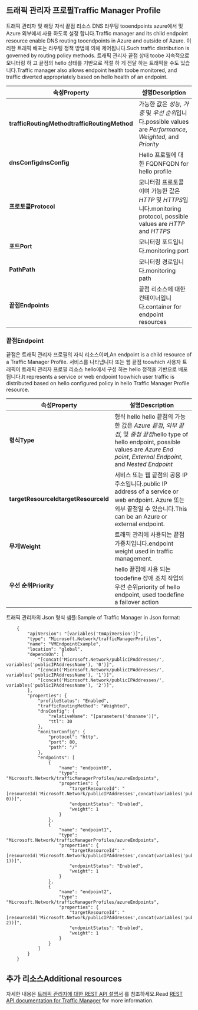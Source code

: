 ## <a name="traffic-manager-profile"></a><span data-ttu-id="8bb05-101">트래픽 관리자 프로필</span><span class="sxs-lookup"><span data-stu-id="8bb05-101">Traffic Manager Profile</span></span>
<span data-ttu-id="8bb05-102">트래픽 관리자 및 해당 자식 끝점 리소스 DNS 라우팅 tooendpoints azure에서 및 Azure 외부에서 사용 하도록 설정 합니다.</span><span class="sxs-lookup"><span data-stu-id="8bb05-102">Traffic manager and its child endpoint resource enable DNS routing tooendpoints in Azure and outside of Azure.</span></span> <span data-ttu-id="8bb05-103">이러한 트래픽 배포는 라우팅 정책 방법에 의해 제어됩니다.</span><span class="sxs-lookup"><span data-stu-id="8bb05-103">Such traffic distribution is governed by routing  policy methods.</span></span> <span data-ttu-id="8bb05-104">트래픽 관리자 끝점 상태 toobe 지속적으로 모니터링 하 고 끝점의 hello 상태를 기반으로 적절 하 게 전달 하는 트래픽을 수도 있습니다.</span><span class="sxs-lookup"><span data-stu-id="8bb05-104">Traffic manager also allows endpoint health toobe monitored, and traffic diverted appropriately based on hello health of an endpoint.</span></span> 

| <span data-ttu-id="8bb05-105">속성</span><span class="sxs-lookup"><span data-stu-id="8bb05-105">Property</span></span> | <span data-ttu-id="8bb05-106">설명</span><span class="sxs-lookup"><span data-stu-id="8bb05-106">Description</span></span> |
| --- | --- |
| <span data-ttu-id="8bb05-107">**trafficRoutingMethod**</span><span class="sxs-lookup"><span data-stu-id="8bb05-107">**trafficRoutingMethod**</span></span> |<span data-ttu-id="8bb05-108">가능한 값은 *성능*, *가중* 및 *우선 순위*입니다.</span><span class="sxs-lookup"><span data-stu-id="8bb05-108">possible values are *Performance*, *Weighted*, and *Priority*</span></span> |
| <span data-ttu-id="8bb05-109">**dnsConfig**</span><span class="sxs-lookup"><span data-stu-id="8bb05-109">**dnsConfig**</span></span> |<span data-ttu-id="8bb05-110">Hello 프로필에 대 한 FQDN</span><span class="sxs-lookup"><span data-stu-id="8bb05-110">FQDN for hello profile</span></span> |
| <span data-ttu-id="8bb05-111">**프로토콜**</span><span class="sxs-lookup"><span data-stu-id="8bb05-111">**Protocol**</span></span> |<span data-ttu-id="8bb05-112">모니터링 프로토콜이며 가능한 값은 *HTTP* 및 *HTTPS*입니다.</span><span class="sxs-lookup"><span data-stu-id="8bb05-112">monitoring protocol, possible values are *HTTP* and *HTTPS*</span></span> |
| <span data-ttu-id="8bb05-113">**포트**</span><span class="sxs-lookup"><span data-stu-id="8bb05-113">**Port**</span></span> |<span data-ttu-id="8bb05-114">모니터링 포트입니다.</span><span class="sxs-lookup"><span data-stu-id="8bb05-114">monitoring port</span></span> |
| <span data-ttu-id="8bb05-115">**Path**</span><span class="sxs-lookup"><span data-stu-id="8bb05-115">**Path**</span></span> |<span data-ttu-id="8bb05-116">모니터링 경로입니다.</span><span class="sxs-lookup"><span data-stu-id="8bb05-116">monitoring path</span></span> |
| <span data-ttu-id="8bb05-117">**끝점**</span><span class="sxs-lookup"><span data-stu-id="8bb05-117">**Endpoints**</span></span> |<span data-ttu-id="8bb05-118">끝점 리소스에 대한 컨테이너입니다.</span><span class="sxs-lookup"><span data-stu-id="8bb05-118">container for endpoint resources</span></span> |

### <a name="endpoint"></a><span data-ttu-id="8bb05-119">끝점</span><span class="sxs-lookup"><span data-stu-id="8bb05-119">Endpoint</span></span>
<span data-ttu-id="8bb05-120">끝점은 트래픽 관리자 프로필의 자식 리소스이며,</span><span class="sxs-lookup"><span data-stu-id="8bb05-120">An endpoint is a child resource of a Traffic Manager Profile.</span></span> <span data-ttu-id="8bb05-121">서비스를 나타냅니다 또는 웹 끝점 toowhich 사용자 트래픽이 트래픽 관리자 프로필 리소스 hello에서 구성 하는 hello 정책을 기반으로 배포 됩니다.</span><span class="sxs-lookup"><span data-stu-id="8bb05-121">It represents a service or web endpoint toowhich user traffic is distributed based on hello configured policy in hello Traffic Manager Profile resource.</span></span> 

| <span data-ttu-id="8bb05-122">속성</span><span class="sxs-lookup"><span data-stu-id="8bb05-122">Property</span></span> | <span data-ttu-id="8bb05-123">설명</span><span class="sxs-lookup"><span data-stu-id="8bb05-123">Description</span></span> |
| --- | --- |
| <span data-ttu-id="8bb05-124">**형식**</span><span class="sxs-lookup"><span data-stu-id="8bb05-124">**Type**</span></span> |<span data-ttu-id="8bb05-125">형식 hello hello 끝점의 가능한 값은 *Azure 끝점*, *외부 끝점*, 및 *중첩 끝점*</span><span class="sxs-lookup"><span data-stu-id="8bb05-125">hello type of hello endpoint, possible values are *Azure End point*, *External Endpoint*, and  *Nested Endpoint*</span></span> |
| <span data-ttu-id="8bb05-126">**targetResourceId**</span><span class="sxs-lookup"><span data-stu-id="8bb05-126">**targetResourceId**</span></span> |<span data-ttu-id="8bb05-127">서비스 또는 웹 끝점의 공용 IP 주소입니다.</span><span class="sxs-lookup"><span data-stu-id="8bb05-127">public IP address of a service or web endpoint.</span></span> <span data-ttu-id="8bb05-128">Azure 또는 외부 끝점일 수 있습니다.</span><span class="sxs-lookup"><span data-stu-id="8bb05-128">This can be an Azure or external endpoint.</span></span> |
| <span data-ttu-id="8bb05-129">**무게**</span><span class="sxs-lookup"><span data-stu-id="8bb05-129">**Weight**</span></span> |<span data-ttu-id="8bb05-130">트래픽 관리에 사용되는 끝점 가중치입니다.</span><span class="sxs-lookup"><span data-stu-id="8bb05-130">endpoint weight used in traffic management.</span></span> |
| <span data-ttu-id="8bb05-131">**우선 순위**</span><span class="sxs-lookup"><span data-stu-id="8bb05-131">**Priority**</span></span> |<span data-ttu-id="8bb05-132">hello 끝점에 사용 되는 toodefine 장애 조치 작업의 우선 순위</span><span class="sxs-lookup"><span data-stu-id="8bb05-132">priority of hello endpoint, used toodefine a failover action</span></span> |

<span data-ttu-id="8bb05-133">트래픽 관리자의 Json 형식 샘플:</span><span class="sxs-lookup"><span data-stu-id="8bb05-133">Sample of Traffic Manager in Json format:</span></span> 

        {
            "apiVersion": "[variables('tmApiVersion')]",
            "type": "Microsoft.Network/trafficManagerProfiles",
            "name": "VMEndpointExample",
            "location": "global",
            "dependsOn": [
                "[concat('Microsoft.Network/publicIPAddresses/', variables('publicIPAddressName'), '0')]",
                "[concat('Microsoft.Network/publicIPAddresses/', variables('publicIPAddressName'), '1')]",
                "[concat('Microsoft.Network/publicIPAddresses/', variables('publicIPAddressName'), '2')]",
            ],
            "properties": {
                "profileStatus": "Enabled",
                "trafficRoutingMethod": "Weighted",
                "dnsConfig": {
                    "relativeName": "[parameters('dnsname')]",
                    "ttl": 30
                },
                "monitorConfig": {
                    "protocol": "http",
                    "port": 80,
                    "path": "/"
                },
                "endpoints": [
                    {
                        "name": "endpoint0",
                        "type": "Microsoft.Network/trafficManagerProfiles/azureEndpoints",
                        "properties": {
                            "targetResourceId": "[resourceId('Microsoft.Network/publicIPAddresses',concat(variables('publicIPAddressName'), 0))]",
                            "endpointStatus": "Enabled",
                            "weight": 1
                        }
                    },
                    {
                        "name": "endpoint1",
                        "type": "Microsoft.Network/trafficManagerProfiles/azureEndpoints",
                        "properties": {
                            "targetResourceId": "[resourceId('Microsoft.Network/publicIPAddresses',concat(variables('publicIPAddressName'), 1))]",
                            "endpointStatus": "Enabled",
                            "weight": 1
                        }
                    },
                    {
                        "name": "endpoint2",
                        "type": "Microsoft.Network/trafficManagerProfiles/azureEndpoints",
                        "properties": {
                            "targetResourceId": "[resourceId('Microsoft.Network/publicIPAddresses',concat(variables('publicIPAddressName'), 2))]",
                            "endpointStatus": "Enabled",
                            "weight": 1
                        }
                    }
                ]
            }
        }


## <a name="additional-resources"></a><span data-ttu-id="8bb05-134">추가 리소스</span><span class="sxs-lookup"><span data-stu-id="8bb05-134">Additional resources</span></span>
<span data-ttu-id="8bb05-135">자세한 내용은 [트래픽 관리자에 대한 REST API 설명서](https://msdn.microsoft.com/library/azure/mt163664.aspx) 를 참조하세요.</span><span class="sxs-lookup"><span data-stu-id="8bb05-135">Read [REST API documentation for Traffic Manager](https://msdn.microsoft.com/library/azure/mt163664.aspx) for more information.</span></span>

